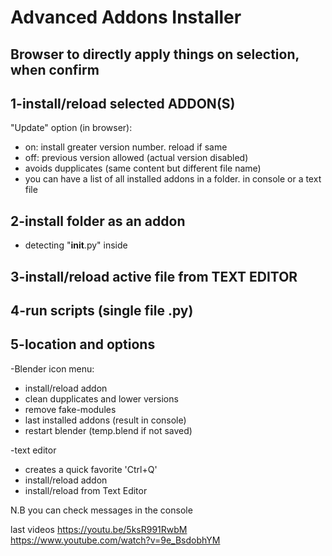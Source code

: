 # Advanced Addons Installer 
## Browser to directly apply things on selection, when confirm

## 1-install/reload selected ADDON(S)
 "Update" option (in browser):
* on: install greater version number. reload if same
* off: previous version allowed (actual version disabled)
* avoids dupplicates (same content but different file name)  
* you can have a list of all installed addons in a folder. in console or a text file  
    
## 2-install folder as an addon
* detecting  "__init__.py" inside

## 3-install/reload active file from TEXT EDITOR

## 4-run scripts (single file .py)

## 5-location and options
-Blender icon menu:
 *  install/reload addon
* clean dupplicates and lower versions
* remove fake-modules
* last installed addons (result in console)
* restart blender (temp.blend if not saved)

 -text editor
  * creates a quick favorite 'Ctrl+Q'
  * install/reload addon
  * install/reload from Text Editor

N.B you can check messages in the console

last videos https://youtu.be/5ksR991RwbM 
           https://www.youtube.com/watch?v=9e_BsdobhYM 


